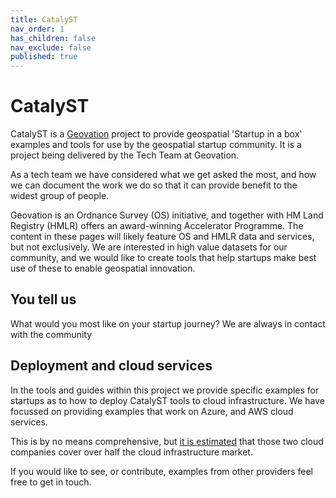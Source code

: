 ```yaml
---
title: CatalyST
nav_order: 1
has_children: false
nav_exclude: false
published: true
---
```


# CatalyST

CatalyST is a [Geovation](https://geovation.uk/) project to provide geospatial 'Startup in a box' examples and tools for use by the geospatial startup community. It is a project being delivered by the Tech Team at Geovation.

As a tech team we have considered what we get asked the most, and how we can document the work we do so that it can provide benefit to the widest group of people.

Geovation is an Ordnance Survey (OS) initiative, and together with HM Land Registry (HMLR) offers an award-winning Accelerator Programme. The content in these pages will likely feature OS and HMLR data and services, but not exclusively. We are interested in high value datasets for our community, and we would like to create tools that help startups make best use of these to enable geospatial innovation.

## You tell us

What would you most like on your startup journey? We are always in contact with the community

## Deployment and cloud services

In the tools and guides within this project we provide specific examples for startups as to how to deploy CatalyST tools to cloud infrastructure. We have focussed on providing examples that work on Azure, and AWS cloud services.

This is by no means comprehensive, but [it is estimated](https://www.srgresearch.com/articles/cloud-market-jumped-to-330-billion-in-2024-genai-is-now-driving-half-of-the-growth) that those two cloud companies cover over half the cloud infrastructure market.

If you would like to see, or contribute, examples from other providers feel free to get in touch.
